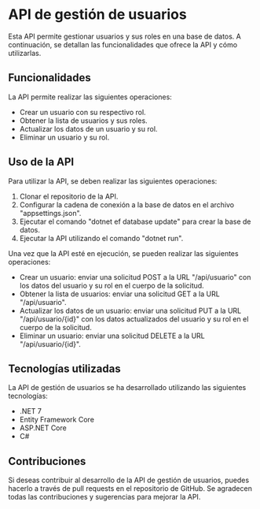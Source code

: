 # API de gestión de usuarios

Esta API permite gestionar usuarios y sus roles en una base de datos. A continuación, se detallan las funcionalidades que ofrece la API y cómo utilizarlas.

## Funcionalidades

La API permite realizar las siguientes operaciones:

- Crear un usuario con su respectivo rol.
- Obtener la lista de usuarios y sus roles.
- Actualizar los datos de un usuario y su rol.
- Eliminar un usuario y su rol.

## Uso de la API

Para utilizar la API, se deben realizar las siguientes operaciones:

1. Clonar el repositorio de la API.
2. Configurar la cadena de conexión a la base de datos en el archivo "appsettings.json".
3. Ejecutar el comando "dotnet ef database update" para crear la base de datos.
4. Ejecutar la API utilizando el comando "dotnet run".

Una vez que la API esté en ejecución, se pueden realizar las siguientes operaciones:

- Crear un usuario: enviar una solicitud POST a la URL "/api/usuario" con los datos del usuario y su rol en el cuerpo de la solicitud.
- Obtener la lista de usuarios: enviar una solicitud GET a la URL "/api/usuario".
- Actualizar los datos de un usuario: enviar una solicitud PUT a la URL "/api/usuario/{id}" con los datos actualizados del usuario y su rol en el cuerpo de la solicitud.
- Eliminar un usuario: enviar una solicitud DELETE a la URL "/api/usuario/{id}".

## Tecnologías utilizadas

La API de gestión de usuarios se ha desarrollado utilizando las siguientes tecnologías:

- .NET 7
- Entity Framework Core
- ASP.NET Core
- C#

## Contribuciones

Si deseas contribuir al desarrollo de la API de gestión de usuarios, puedes hacerlo a través de pull requests en el repositorio de GitHub. Se agradecen todas las contribuciones y sugerencias para mejorar la API.

